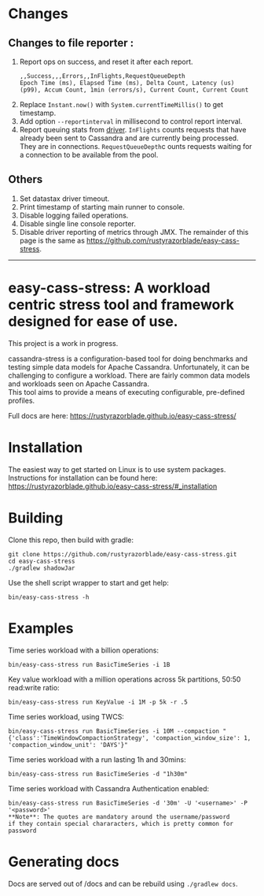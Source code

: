 # Changes
## Changes to file reporter :
1. Report ops on success, and reset it after each report.
    ```csv
    ,,Success,,,Errors,,InFlights,RequestQueueDepth
    Epoch Time (ms), Elapsed Time (ms), Delta Count, Latency (us) (p99), Accum Count, 1min (errors/s), Current Count, Current Count
    ```
2. Replace `Instant.now()` with `System.currentTimeMillis()` to get timestamp.
3. Add option `--reportinterval` in millisecond to control report interval.
4. Report queuing stats from [driver](https://docs.datastax.com/en/drivers/java/3.11/com/datastax/driver/core/Metrics.html). `InFlights` counts requests that have already been sent to Cassandra and are currently being processed. They are in connections. `RequestQueueDepth`c ounts requests waiting for a connection to be available from the pool.
## Others
1. Set datastax driver timeout.
2. Print timestamp of starting main runner to console.
3. Disable logging failed operations.
4. Disable single line console reporter.
5. Disable driver reporting of metrics through JMX.
The remainder of this page is the same as https://github.com/rustyrazorblade/easy-cass-stress.

---------------------------------

# easy-cass-stress: A workload centric stress tool and framework designed for ease of use.

This project is a work in progress.

cassandra-stress is a configuration-based tool for doing benchmarks and testing simple data models for Apache Cassandra. 
Unfortunately, it can be challenging to configure a workload. There are fairly common data models and workloads seen on Apache Cassandra.  
This tool aims to provide a means of executing configurable, pre-defined profiles.

Full docs are here: https://rustyrazorblade.github.io/easy-cass-stress/

# Installation

The easiest way to get started on Linux is to use system packages.
Instructions for installation can be found here: https://rustyrazorblade.github.io/easy-cass-stress/#_installation


# Building

Clone this repo, then build with gradle:

    git clone https://github.com/rustyrazorblade/easy-cass-stress.git
    cd easy-cass-stress
    ./gradlew shadowJar

Use the shell script wrapper to start and get help:

    bin/easy-cass-stress -h

# Examples

Time series workload with a billion operations:

    bin/easy-cass-stress run BasicTimeSeries -i 1B

Key value workload with a million operations across 5k partitions, 50:50 read:write ratio:

    bin/easy-cass-stress run KeyValue -i 1M -p 5k -r .5


Time series workload, using TWCS:

    bin/easy-cass-stress run BasicTimeSeries -i 10M --compaction "{'class':'TimeWindowCompactionStrategy', 'compaction_window_size': 1, 'compaction_window_unit': 'DAYS'}"

Time series workload with a run lasting 1h and 30mins:

    bin/easy-cass-stress run BasicTimeSeries -d "1h30m"

Time series workload with Cassandra Authentication enabled:

    bin/easy-cass-stress run BasicTimeSeries -d '30m' -U '<username>' -P '<password>'
    **Note**: The quotes are mandatory around the username/password
    if they contain special chararacters, which is pretty common for password

# Generating docs

Docs are served out of /docs and can be rebuild using `./gradlew docs`.